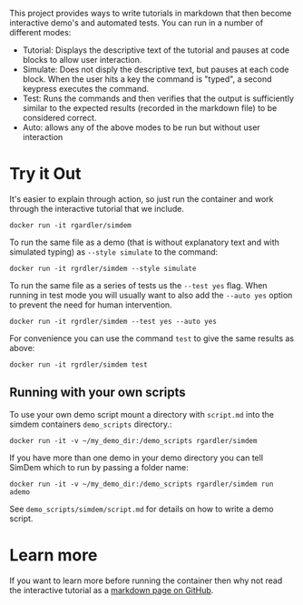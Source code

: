 This project provides ways to write tutorials in markdown that then
become interactive demo's and automated tests. You can run in a number
of different modes:

  * Tutorial: Displays the descriptive text of the tutorial and pauses
    at code blocks to allow user interaction.
  * Simulate: Does not disply the descriptive text, but pauses at each
    code block. When the user hits a key the command is "typed", a
    second keypress executes the command.
  * Test: Runs the commands and then verifies that the output is
    sufficiently similar to the expected results (recorded in the
    markdown file) to be considered correct.
  * Auto: allows any of the above modes to be run but without user
    interaction

# Try it Out

It's easier to explain through action, so just run the container and
work through the interactive tutorial that we include.

```
docker run -it rgardler/simdem
```

To run the same file as a demo (that is without explanatory text and
with simulated typing) as `--style simulate` to the command:

```
docker run -it rgrdler/simdem --style simulate
```

To run the same file as a series of tests us the `--test yes`
flag. When running in test mode you will usually want to also add the
`--auto yes` option to prevent the need for human intervention. 

```
docker run -it rgrdler/simdem --test yes --auto yes
```

For convenience you can use the command `test` to give the same
results as above:

```
docker run -it rgrdler/simdem test
```

## Running with your own scripts

To use your own demo script mount a directory with `script.md` into
the simdem containers `demo_scripts` directory.:

```
docker run -it -v ~/my_demo_dir:/demo_scripts rgardler/simdem
```

If you have more than one demo in your demo directory you can tell
SimDem which to run by passing a folder name:

```
docker run -it -v ~/my_demo_dir:/demo_scripts rgardler/simdem run ademo
```

See `demo_scripts/simdem/script.md` for details on how to write a demo
script.


# Learn more

If you want to learn more before running the container then why not read the interactive tutorial as a [markdown page on GitHub](https://github.com/rgardler/simdem/blob/master/demo_scripts/simdem/script.md).
